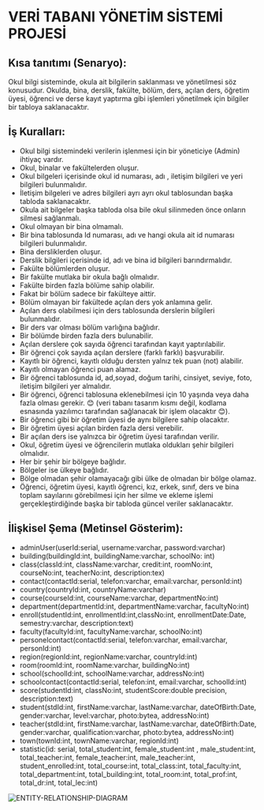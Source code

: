 # VERİ TABANI YÖNETİM SİSTEMİ PROJESİ

## Kısa tanıtımı (Senaryo):
Okul bilgi sisteminde, okula ait bilgilerin saklanması ve yönetilmesi söz konusudur.
Okulda, bina, derslik, fakülte, bölüm, ders, açılan ders, öğretim üyesi, öğrenci ve derse kayıt yaptırma gibi işlemleri yönetilmek için bilgiler bir tabloya saklanacaktır.
## İş Kuralları:
- Okul bilgi sistemindeki verilerin işlenmesi için bir yöneticiye (Admin) ihtiyaç vardır.
- Okul, binalar ve fakültelerden oluşur.
-	Okul bilgeleri içerisinde okul id numarası, adı , iletişim bilgileri ve yeri bilgileri bulunmalıdır.
-	İletişim bilgeleri ve adres bilgileri ayrı ayrı okul tablosundan başka tabloda saklanacaktır.
-	Okula ait bilgeler başka tabloda olsa bile okul silinmeden önce onların silmesi sağlanmalı.
-	Okul olmayan bir bina olmamalı.
-	Bir bina tablosunda Id numarası, adı ve hangi okula ait id numarası bilgileri bulunmalıdır.
-	Bina dersliklerden oluşur.
-	Derslik bilgileri içerisinde id, adı ve bina id bilgileri barındırmalıdır.
-	Fakülte bölümlerden oluşur.
-	Bir fakülte mutlaka bir okula bağlı olmalıdır.
- Fakülte birden fazla bölüme sahip olabilir.
-	Fakat bir bölüm sadece bir fakülteye aittir.
-	Bölüm olmayan bir fakültede açılan ders yok anlamına gelir.
-	Açılan ders olabilmesi için ders tablosunda derslerin bilgileri bulunmalıdır.
-	Bir ders var olması bölüm varlığına bağlıdır.
-	Bir bölümde birden fazla ders bulunabilir.
-	Açılan derslere çok sayıda öğrenci tarafından kayıt yaptırılabilir.
-	Bir öğrenci çok sayıda açılan derslere (farklı farklı) başvurabilir.
-	Kayıtlı bir öğrenci, kayıtlı olduğu dersten yalnız tek puan (not) alabilir.
-	Kayıtlı olmayan öğrenci puan alamaz.
-	Bir öğrenci tablosunda id, ad,soyad, doğum tarihi, cinsiyet, seviye, foto, iletişim bilgileri yer almalıdır.
-	Bir öğrenci, öğrenci tablosuna eklenebilmesi için 10 yaşında veya daha fazla olması gerekir. 😊 (veri tabanı tasarım kısmı değil, kodlama esnasında  yazılımcı tarafından sağlanacak bir işlem olacaktır 😊).
-	Bir öğrenci gibi bir öğretim üyesi de aynı bilgilere sahip olacaktır.
-	Bir öğretim üyesi açılan birden fazla dersi verebilir.
-	Bir açılan ders ise yalnızca bir öğretim üyesi tarafından verilir.
-	Okul, öğretim üyesi ve öğrencilerin mutlaka oldukları şehir bilgileri olmalıdır.
-	Her bir şehir bir bölgeye bağlıdır.
-	Bölgeler ise ülkeye bağlıdır.
-	Bölge olmadan şehir olamayacağı gibi ülke de olmadan bir bölge olamaz.
-	Öğrenci, öğretim üyesi, kayıtlı öğrenci, kız, erkek, sınıf, ders ve bina toplam sayılarını görebilmesi için her silme ve ekleme işlemi gerçekleştirdiğinde başka bir tabloda güncel veriler saklanacaktır.

## İlişkisel Şema (Metinsel Gösterim):
-	adminUser(userId:serial, username:varchar, password:varchar)
-	building(buildingId:int, buildingName:varchar, schoolNo: int)
-	class(classId:int, className:varchar, credit:int, roomNo:int, courseNo:int, teacherNo:int, description:tex)
-	contact(contactId:serial, telefon:varchar, email:varchar, personId:int)
-	country(countryId:int, countryName:varchar)
-	course(courseId:int, courseName:varchar, departmentNo:int)
-	department(departmentId:int, departmentName:varchar, facultyNo:int)
-	enroll(studentId:int, enrollmentId:int,classNo:int, enrollmentDate:Date, semestry:varchar, description:text)
-	faculty(facultyId:int, facultyName:varchar, schoolNo:int)
-	personelcontact(contactId:serial, telefon:varchar, email:varchar, personId:int)
-	region(regionId:int, regionName:varchar, countryId:int)
-	room(roomId:int, roomName:varchar, buildingNo:int)
-	school(schoolId:int, schoolName:varchar, addressNo:int)
-	schoolcontact(contactId:serial, telefon:int, email:varchar, schoolId:int)
-	score(studentId:int, classNo:int, studentScore:double precision, description:text)
-	student(stdId:int, firstName:varchar, lastName:varchar, dateOfBirth:Date, gender:varchar, level:varchar, photo:bytea, addressNo:int)
-	teacher(stdId:int, firstName:varchar, lastName:varchar, dateOfBirth:Date, gender:varchar, qualification:varchar, photo:bytea, addressNo:int)
-	town(townId:int, townName:varchar, regionId:int)
-	statistic(id: serial, total_student:int, female_student:int , male_student:int, total_teacher:int, female_teacher:int, male_teacher:int, student_enrolled:int, total_course:int, total_class:int, total_faculty:int, total_department:int, total_building:int, total_room:int, total_prof:int, total_dr:int, total_lec:int)


![ENTITY-RELATIONSHIP-DIAGRAM](https://user-images.githubusercontent.com/82980518/146653251-bb561ef0-d88b-4baf-b13e-afab3b41b085.png)



